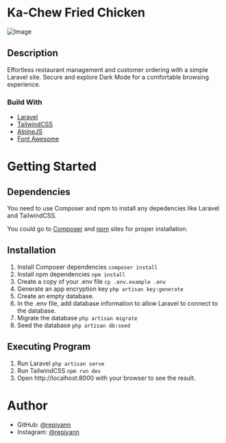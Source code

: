 # Ka-Chew Fried Chicken

![Image](https://github.com/repiyann/Laravel_PTI/assets/92260886/04b4fa5a-7234-432a-9265-39ea69089b99)

## Description

Effortless restaurant management and customer ordering with a simple Laravel site. Secure and explore Dark Mode for a comfortable browsing experience.

### Build With

* [Laravel](https://laravel.com/)
* [TailwindCSS](https://tailwindcss.com/)
* [AlpineJS](https://alpinejs.dev/)
* [Font Awesome](https://fontawesome.com/)
  
# Getting Started

## Dependencies

You need to use Composer and npm to install any depedencies like Laravel and TailwindCSS.

You could go to [Composer](https://getcomposer.org/) and [npm](https://www.npmjs.com/) sites for proper installation.

## Installation

1. Install Composer dependencies `composer install`
2. Install npm dependencies `npm install`
3. Create a copy of your .env file `cp .env.example .env`
4. Generate an app encryption key `php artisan key:generate`
5. Create an empty database.
6. In the .env file, add database information to allow Laravel to connect to the database.
7. Migrate the database `php artisan migrate`
8. Seed the database `php artisan db:seed`

## Executing Program

1. Run Laravel `php artisan serve`
2. Run TailwindCSS `npm run dev`
3. Open http://localhost:8000 with your browser to see the result.

# Author

* GitHub: [@repiyann](https://github.com/repiyann)
* Instagram: [@repiyann](https://instagram.com/repiyann)
